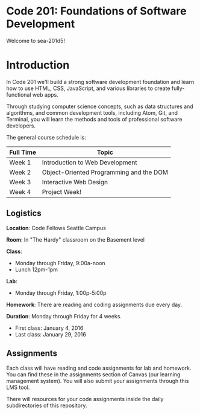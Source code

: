 # Code 201: Foundations of Software Development

Welcome to sea-201d5!

# Introduction

In Code 201 we'll build a strong software development foundation and learn how to use HTML, CSS, JavaScript, and various libraries to create fully-functional web apps.

Through studying computer science concepts, such as data structures and algorithms, and common development tools, including Atom, Git, and Terminal, you will learn the methods and tools of professional software developers.

The general course schedule is:

Full Time  | Topic
-----------|-----------------------------
Week 1     | Introduction to Web Development
Week 2     | Object-Oriented Programming and the DOM
Week 3     | Interactive Web Design
Week 4     | Project Week!

## Logistics
**Location**: Code Fellows Seattle Campus

**Room**: In "The Hardy" classroom on the Basement level

**Class**:
* Monday through Friday, 9:00a-noon
* Lunch 12pm-1pm

**Lab**:
* Monday through Friday, 1:00p-5:00p

**Homework**: There are reading and coding assignments due every day.

**Duration**: Monday through Friday for 4 weeks.
* First class: January 4, 2016
* Last class: January 29, 2016

## Assignments

Each class will have reading and code assignments for lab and homework. You can find these in the assignments section of Canvas (our learning management system). You will also submit your assignments through this LMS tool.

There will resources for your code assignments inside the daily subdirectories of this repository.
